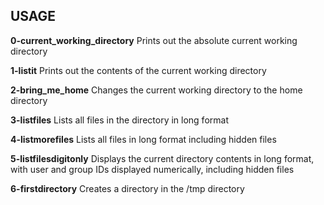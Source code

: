 ## USAGE

**0-current_working_directory**
Prints out the absolute current working directory

**1-listit**
Prints out the contents of the current working directory

**2-bring_me_home**
Changes the current working directory to the home directory

**3-listfiles**
Lists all files in the directory in long format

**4-listmorefiles**
Lists all files in long format including hidden files

**5-listfilesdigitonly**
Displays  the current directory contents in long format, with user and group IDs displayed numerically, including hidden files

**6-firstdirectory**
Creates a directory in the /tmp directory

